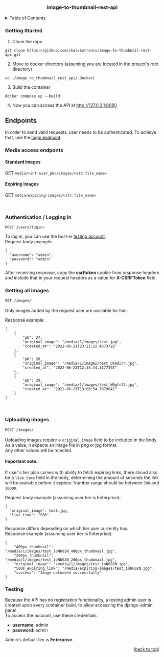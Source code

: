 <div id="top"></div>

<h3 align="center">image-to-thumbnail-rest-api</h1>

<details>
  <summary>Table of Contents</summary>
  <ol>
    <li>
      <a href="#getting-started">Getting Started</a>
    </li>
    <li><a href="#endpoints">Endpoints</a></li>
    <li><a href="#testing-user">Testing</a></li>
  </ol>
</details>

### Getting Started

1. Clone the repo
  ```
  git clone https://github.com/ikolokotronis/image-to-thumbnail-rest-api.git
  ```
2. Move to docker directory (assuming you are located in the project's root directory)
  ```
  cd ./image_to_thumbnail_rest_api/.docker/
  ```
3. Build the container
  ```
  docker compose up --build
  ```
4. Now you can access the API at http://127.0.0.1:8080

## Endpoints

In order to send valid requests, user needs to be authenticated. To achieve that, use the <a href="#login">login endpoint</a>.  
  
### Media access endponts

#### Standard Images
GET `media/<int:user_pk>/images/<str:file_name>`

#### Expiring Images
GET `media/expiring-images/<str:file_name>`

<br/>

### Authentication / Logging in
<div id="login"></div>

```
POST /users/login/
```
To log in, you can use the built-in <a href="#testing">testing account</a>.  
Request body example:

```
{
  "username": "admin",
  "password": "admin"
}
```

After receiving response, copy the <b>csrftoken</b> cookie from response headers and include that in your request headers as a value for <b>X-CSRFToken</b> field.


### Getting all images
`GET /images/`
<br/>
<br/>
Only images added by the request user are available for him.

Response example:
```
[
    {
        "pk": 27,
        "original_image": "/media/1/images/test.jpg",
        "created_at": "2022-06-21T23:21:22.467379Z"
    },
    {
        "pk": 28,
        "original_image": "/media/1/images/test_UkadI7r.jpg",
        "created_at": "2022-06-23T12:35:44.317739Z"
    },
    {
        "pk": 29,
        "original_image": "/media/1/images/test_W0gfr22.jpg",
        "created_at": "2022-06-23T13:00:54.707904Z"
    }
]
```

<br/>

### Uploading images
`POST /images/`
<br/>
<br/>
Uploading images require a `original_image` field to be included in the body.  As a value, it expects an image file in png or jpg format.  
Any other values will be rejected.  
#### Important note:
If user's tier plan comes with ability to fetch expiring links, there shoud also be a `live_time` field in the body, 
determining the amount of seconds the link will be available before it expires. Number range should be between `300` and `30000`.  
  
Request body example (assuming user tier is Enterprise):

```
{
  "original_image": test.jpg,
  "live_time": "500"
}
```
Response differs depending on which tier user currently has.  
Response example (assuming user tier is Enterprise):  
```
{
    "400px_thumbnail": "/media/1/images/test_ioN602N_400px_thumbnail.jpg",
    "200px_thumbnail": "/media/1/images/test_ioN602N_200px_thumbnail.jpg",
    "original_image": "/media/1/images/test_ioN602N.jpg",
    "500s_expiring_link": "/media/expiring-images/test_ioN602N.jpg",
    "success": "Image uploaded successfully"
}
```

### Testing
Because the API has no registration functionality, a testing admin user is created upon every container build, to allow accessing the django-admin panel.   
To access the account, use these credentials:  
* <b>username</b>: admin  
* <b>password</b>: admin  
  
Admin's default tier is <b>Enterprise</b>.  

<p align="right">(<a href="#top">back to top</a>)</p>
